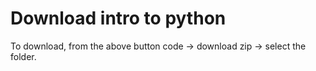 # Download intro to python

To download, from the above button code -> download zip -> select the folder.